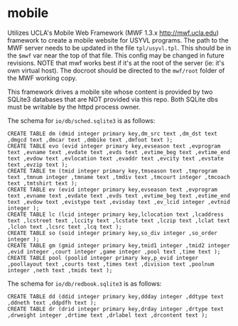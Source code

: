 # mobile
Utilizes UCLA's Mobile Web Framework (MWF 1.3.x http://mwf.ucla.edu) framework to create a mobile website for USYVL programs.
The path to the MWF server needs to be updated in the file `tpl/usyvl.tpl`.  This should be in the `$mwf` var near the top of that file.  This config may be changed in future revisions.  NOTE that mwf works best if it's at the root of the server (ie: it's own virtual host).  The docroot should be directed to the `mwf/root` folder of the MWF working copy.

This framework drives a mobile site whose content is provided by two SQLite3 databases that are NOT provided via this
repo.  Both SQLite dbs must be writable by the httpd process owner.

The schema for `io/db/sched.sqlite3` is as follows:
```
CREATE TABLE dm (dmid integer primary key,dm_src text ,dm_dst text ,dmgcd text ,dmcar text ,dmbike text ,dmfoot text );
CREATE TABLE evo (evid integer primary key,evseason text ,evprogram text ,evname text ,evdate text ,evds text ,evtime_beg text ,evtime_end text ,evdow text ,evlocation text ,evaddr text ,evcity text ,evstate text ,evzip text );
CREATE TABLE tm (tmid integer primary key,tmseason text ,tmprogram text ,tmnum integer ,tmname text ,tmdiv text ,tmcourt integer ,tmcoach text ,tmtshirt text );
CREATE TABLE ev (evid integer primary key,evseason text ,evprogram text ,evname text ,evdate text ,evds text ,evtime_beg text ,evtime_end text ,evdow text ,evistype text ,evisday text ,ev_lcid integer ,evtnid integer );
CREATE TABLE lc (lcid integer primary key,lclocation text ,lcaddress text ,lcstreet text ,lccity text ,lcstate text ,lczip text ,lclat text ,lclon text ,lcsrc text ,lcq text );
CREATE TABLE so (soid integer primary key,so_div integer ,so_order integer );
CREATE TABLE gm (gmid integer primary key,tmid1 integer ,tmid2 integer ,evid integer ,court integer ,game integer ,pool text ,time text );
CREATE TABLE pool (poolid integer primary key,p_evid integer ,poollayout text ,courts text ,times text ,division text ,poolnum integer ,neth text ,tmids text );
```

The schema for `io/db/redbook.sqlite3` is as follows:
```
CREATE TABLE dd (ddid integer primary key,ddday integer ,ddtype text ,ddneth text ,ddpdfh text );
CREATE TABLE dr (drid integer primary key,drday integer ,drtype text ,drweight integer ,drtime text ,drlabel text ,drcontent text );
```
